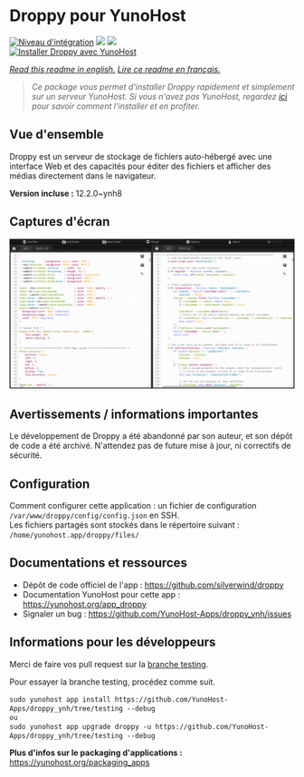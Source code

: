 # Droppy pour YunoHost

[![Niveau d'intégration](https://dash.yunohost.org/integration/droppy.svg)](https://dash.yunohost.org/appci/app/droppy) ![](https://ci-apps.yunohost.org/ci/badges/droppy.status.svg) ![](https://ci-apps.yunohost.org/ci/badges/droppy.maintain.svg)  
[![Installer Droppy avec YunoHost](https://install-app.yunohost.org/install-with-yunohost.svg)](https://install-app.yunohost.org/?app=droppy)

*[Read this readme in english.](./README.md)*
*[Lire ce readme en français.](./README_fr.md)*

> *Ce package vous permet d'installer Droppy rapidement et simplement sur un serveur YunoHost.
Si vous n'avez pas YunoHost, regardez [ici](https://yunohost.org/#/install) pour savoir comment l'installer et en profiter.*

## Vue d'ensemble

Droppy est un serveur de stockage de fichiers auto-hébergé avec une interface Web et des capacités pour éditer des fichiers et afficher des médias directement dans le navigateur.

**Version incluse :** 12.2.0~ynh8



## Captures d'écran

![](./doc/screenshots/screenshot.png)

## Avertissements / informations importantes

Le développement de Droppy a été abandonné par son auteur, et son dépôt de code a été archivé. N'attendez pas de future mise à jour, ni correctifs de sécurité.

## Configuration

Comment configurer cette application : un fichier de configuration `/var/www/droppy/config/config.json` en SSH.  
Les fichiers partagés sont stockés dans le répertoire suivant : `/home/yunohost.app/droppy/files/`

## Documentations et ressources

* Dépôt de code officiel de l'app : https://github.com/silverwind/droppy
* Documentation YunoHost pour cette app : https://yunohost.org/app_droppy
* Signaler un bug : https://github.com/YunoHost-Apps/droppy_ynh/issues

## Informations pour les développeurs

Merci de faire vos pull request sur la [branche testing](https://github.com/YunoHost-Apps/droppy_ynh/tree/testing).

Pour essayer la branche testing, procédez comme suit.
```
sudo yunohost app install https://github.com/YunoHost-Apps/droppy_ynh/tree/testing --debug
ou
sudo yunohost app upgrade droppy -u https://github.com/YunoHost-Apps/droppy_ynh/tree/testing --debug
```

**Plus d'infos sur le packaging d'applications :** https://yunohost.org/packaging_apps